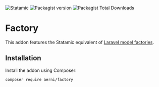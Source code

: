 ![Statamic](https://flat.badgen.net/badge/Statamic/4.0+/FF269E) ![Packagist version](https://flat.badgen.net/packagist/v/aerni/factory/latest) ![Packagist Total Downloads](https://flat.badgen.net/packagist/dt/aerni/factory)

# Factory

This addon features the Statamic equivalent of [Laravel model factories](https://laravel.com/docs/master/eloquent-factories#main-content).

## Installation
Install the addon using Composer:

```bash
composer require aerni/factory
```
